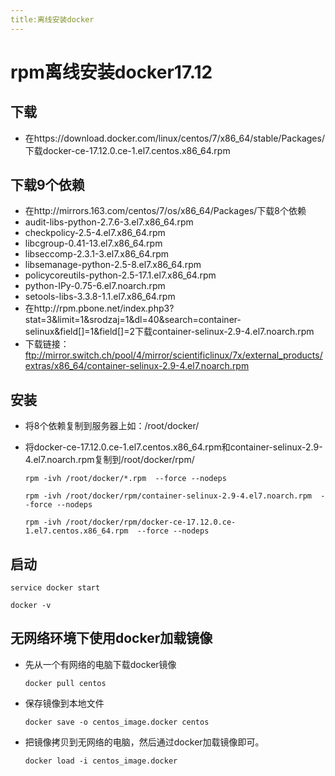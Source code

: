 ```yaml
---
title:离线安装docker
---
```


# rpm离线安装docker17.12

## 下载
* 在https://download.docker.com/linux/centos/7/x86_64/stable/Packages/下载docker-ce-17.12.0.ce-1.el7.centos.x86_64.rpm
  
## 下载9个依赖

*   在http://mirrors.163.com/centos/7/os/x86_64/Packages/下载8个依赖
*   audit-libs-python-2.7.6-3.el7.x86_64.rpm
*   checkpolicy-2.5-4.el7.x86_64.rpm
*   libcgroup-0.41-13.el7.x86_64.rpm
*   libseccomp-2.3.1-3.el7.x86_64.rpm
*   libsemanage-python-2.5-8.el7.x86_64.rpm
*   policycoreutils-python-2.5-17.1.el7.x86_64.rpm
*   python-IPy-0.75-6.el7.noarch.rpm
*   setools-libs-3.3.8-1.1.el7.x86_64.rpm
*   在http://rpm.pbone.net/index.php3?stat=3&limit=1&srodzaj=1&dl=40&search=container-selinux&field[]=1&field[]=2下载container-selinux-2.9-4.el7.noarch.rpm
*   下载链接：ftp://mirror.switch.ch/pool/4/mirror/scientificlinux/7x/external_products/extras/x86_64/container-selinux-2.9-4.el7.noarch.rpm

## 安装

* 将8个依赖复制到服务器上如：/root/docker/

* 将docker-ce-17.12.0.ce-1.el7.centos.x86_64.rpm和container-selinux-2.9-4.el7.noarch.rpm复制到/root/docker/rpm/

  ```
  rpm -ivh /root/docker/*.rpm  --force --nodeps
  
  rpm -ivh /root/docker/rpm/container-selinux-2.9-4.el7.noarch.rpm  --force --nodeps
  
  rpm -ivh /root/docker/rpm/docker-ce-17.12.0.ce-1.el7.centos.x86_64.rpm  --force --nodeps
  ```

  

## 启动

```
service docker start

docker -v
```



## 无网络环境下使用docker加载镜像

* 先从一个有网络的电脑下载docker镜像

  ```
  docker pull centos
  ```

  

* 保存镜像到本地文件

  ```
  docker save -o centos_image.docker centos
  ```

  

* 把镜像拷贝到无网络的电脑，然后通过docker加载镜像即可。
  ```
  docker load -i centos_image.docker
  ```

  

